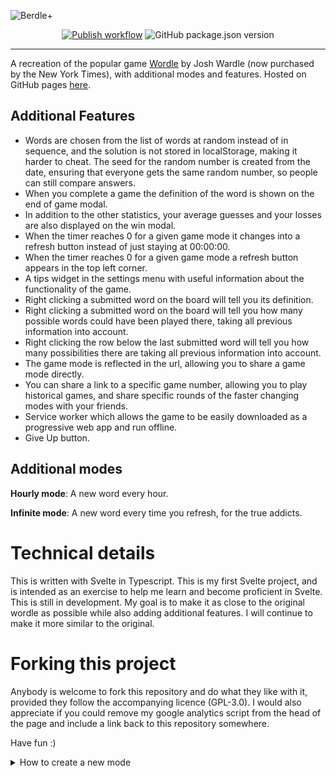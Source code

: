 ![Berdle+](https://raw.githubusercontent.com/MikhaD/wordle/main/public/img/og_1200x630.png)
<div align="center">
  <a href="https://mikhad.github.io/wordle/" ><img src="https://github.com/MikhaD/wordle/workflows/Publish/badge.svg?branch=main" alt="Publish workflow"/></a>
  <img src="https://img.shields.io/github/package-json/v/MikhaD/wordle" alt="GitHub package.json version" />
</div>

---
A recreation of the popular game [Wordle](https://www.nytimes.com/games/wordle/) by Josh Wardle (now purchased by the New York Times), with additional modes and features.
Hosted on GitHub pages [here](https://mikhad.github.io/wordle/).

## Additional Features
- Words are chosen from the list of words at random instead of in sequence, and the solution is not stored in localStorage, making it harder to cheat. The seed for the random number is created from the date, ensuring that everyone gets the same random number, so people can still compare answers.
- When you complete a game the definition of the word is shown on the end of game modal.
- In addition to the other statistics, your average guesses and your losses are also displayed on the win modal.
- When the timer reaches 0 for a given game mode it changes into a refresh button instead of just staying at 00:00:00.
- When the timer reaches 0 for a given game mode a refresh button appears in the top left corner.
- A tips widget in the settings menu with useful information about the functionality of the game.
- Right clicking a submitted word on the board will tell you its definition.
- Right clicking a submitted word on the board will tell you how many possible words could have been played there, taking all previous information into account.
- Right clicking the row below the last submitted word will tell you how many possibilities there are taking all previous information into account.
- The game mode is reflected in the url, allowing you to share a game mode directly.
- You can share a link to a specific game number, allowing you to play historical games, and share specific rounds of the faster changing modes with your friends.
- Service worker which allows the game to be easily downloaded as a progressive web app and run offline.
- Give Up button.

## Additional modes
**Hourly mode**: A new word every hour.

**Infinite mode**: A new word every time you refresh, for the true addicts.

# Technical details
This is written with Svelte in Typescript. This is my first Svelte project, and is intended as an exercise to help me learn and become proficient in Svelte.
This is still in development. My goal is to make it as close to the original wordle as possible while also adding additional features. I will continue to make it more similar to the original.

# Forking this project
Anybody is welcome to fork this repository and do what they like with it, provided they follow the accompanying licence (GPL-3.0).
I would also appreciate if you could remove my google analytics script from the head of the page and include a link back to this repository somewhere.

Have fun :)

<details>
<summary>How to create a new mode</summary>

- Add the mode name to the **end** of the GameMode enum in `enums.ts`
- Add a case for that mode in the newSeed function in `utils.ts`
- Add a ModeData object to the modeData modes array in `utils.ts` 
</details>
